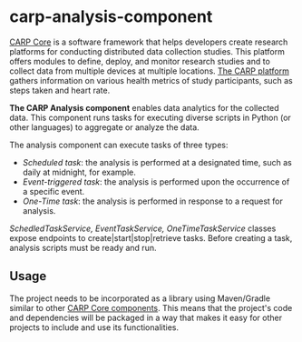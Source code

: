 # carp-analysis-component
 
[CARP Core](https://github.com/cph-cachet/carp.core-kotlin/tree/develop) is a software framework that helps developers create research platforms for conducting distributed data collection studies. This platform offers modules to define, deploy, and monitor research studies and to collect data from multiple devices at multiple locations. 
[The CARP platform](https://carp.cachet.dk/) gathers information on various health metrics of study participants, such as steps taken and heart rate. 

 **The CARP Analysis component** enables data analytics for the collected data. This component runs tasks for executing diverse scripts in Python (or other languages) to aggregate or analyze the data.

The analysis component can execute tasks of three types: 
- *Scheduled task*: the analysis is performed at a designated time, such as daily at midnight, for example.
- *Event-triggered task*: the analysis is performed upon the occurrence of a specific event.
- *One-Time task*: the analysis is performed in response to a request for analysis.

*SchedledTaskService, EventTaskService, OneTimeTaskService* classes expose endpoints to create|start|stop|retrieve tasks. 
Before creating a task, analysis scripts must be ready and run.

## Usage
The project needs to be incorporated as a library using Maven/Gradle similar to other [CARP Core components](https://github.com/cph-cachet/carp.core-kotlin/tree/develop).
This means that the project's code and dependencies will be packaged in a way that makes it easy for other projects to include and use its functionalities.

